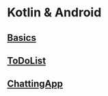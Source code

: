 # Kotlin & Android
## [Basics]()
## [ToDoList](https://github.com/AJ-Wuu)
## [ChattingApp](https://github.com/AJ-Wuu)
